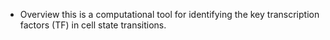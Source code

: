 - Overview
this is a computational tool for identifying the key transcription factors (TF) in cell state transitions.
